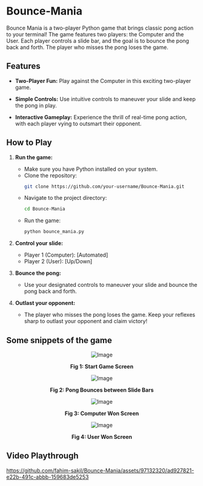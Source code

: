 # Bounce-Mania
Bounce Mania is a two-player Python game that brings classic pong action to your terminal! The game features two players: the Computer and the User. Each player controls a slide bar, and the goal is to bounce the pong back and forth. The player who misses the pong loses the game.
## Features

- **Two-Player Fun:** Play against the Computer in this exciting two-player game.

- **Simple Controls:** Use intuitive controls to maneuver your slide and keep the pong in play.

- **Interactive Gameplay:** Experience the thrill of real-time pong action, with each player vying to outsmart their opponent.
## How to Play

1. **Run the game:**
   - Make sure you have Python installed on your system.
   - Clone the repository:
     ```bash
     git clone https://github.com/your-username/Bounce-Mania.git
     ```
   - Navigate to the project directory:
     ```bash
     cd Bounce-Mania
     ```
   - Run the game:
     ```bash
     python bounce_mania.py
     ```

2. **Control your slide:**
   - Player 1 (Computer): [Automated]
   - Player 2 (User): [Up/Down]

3. **Bounce the pong:**
   - Use your designated controls to maneuver your slide and bounce the pong back and forth.

4. **Outlast your opponent:**
   - The player who misses the pong loses the game. Keep your reflexes sharp to outlast your opponent and claim victory!

## Some snippets of the game
<p align="center">
  <img src="https://github.com/fahim-sakil/Bounce-Mania/assets/97132320/22bd9e16-fc20-4bc7-ae5a-a299331750e2" alt="Image">
</p>
<p align="center"><b>Fig 1: Start Game Screen</b></p>
<p align="center">
  <img src="https://github.com/fahim-sakil/Bounce-Mania/assets/97132320/ad612e74-bde6-4feb-a519-72704e9151f5" alt="Image">
</p>
<p align="center"><b>Fig 2: Pong Bounces between Slide Bars</b></p>
<p align="center">
  <img src="https://github.com/fahim-sakil/Bounce-Mania/assets/97132320/5bb3b7ab-81ec-4900-9d19-cdf531473d86" alt="Image">
</p>
<p align="center"><b>Fig 3: Computer Won Screen</b></p>
<p align="center">
  <img src="https://github.com/fahim-sakil/Bounce-Mania/assets/97132320/8469783c-c062-4aec-93f7-428b3573996c" alt="Image">
</p>
<p align="center"><b>Fig 4: User Won Screen</b></p>

## Video Playthrough
https://github.com/fahim-sakil/Bounce-Mania/assets/97132320/ad927821-e22b-491c-abbb-159683de5253



